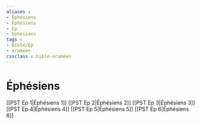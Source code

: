 ```yaml
---
aliases : 
- Éphésiens
- Éphésiens
- Ep
- Ephesians
tags : 
- Bible/Ep
- araméen
cssclass : bible-araméen
---
```


# Éphésiens

[[PST Ep 1|Éphésiens 1]]
[[PST Ep 2|Éphésiens 2]]
[[PST Ep 3|Éphésiens 3]]
[[PST Ep 4|Éphésiens 4]]
[[PST Ep 5|Éphésiens 5]]
[[PST Ep 6|Éphésiens 6]]
